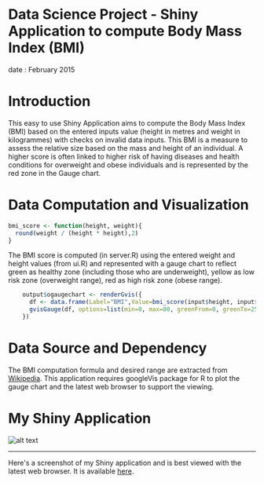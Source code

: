 Data Science Project - Shiny Application to compute Body Mass Index (BMI)
==================================
date : February 2015

Introduction
========================================================
This easy to use Shiny Application aims to compute the Body Mass Index (BMI) based on the entered inputs value
(height in metres and weight in kilogrammes) with checks on invalid data inputs. This BMI is a measure to assess the relative size based on the mass and height of an individual. A higher score is often linked to higher risk of having diseases and health conditions for overweight and obese individuals and is represented by the red zone in the Gauge chart.

Data Computation and Visualization
========================================================

```r
bmi_score <- function(height, weight){
  round(weight / (height * height),2)
}
```
The BMI score is computed (in server.R) using the entered weight and height values (from ui.R) and represented with a gauge chart to reflect green as healthy zone (including those who are underweight), yellow as low risk zone (overweight range), red as high risk zone (obese range).

```r
    output$ogaugechart <- renderGvis({
      df <- data.frame(Label="BMI",Value=bmi_score(input$height, input$weight))
      gvisGauge(df, options=list(min=0, max=80, greenFrom=0, greenTo=25, yellowFrom=25, yellowTo=35, redFrom=35, redTo=80, width=200, height=200))
    })    
```

Data Source and Dependency
========================================================
The BMI computation formula and desired range are extracted from [Wikipedia](http://en.wikipedia.org/wiki/Body_mass_index). This application requires googleVis package for R to plot the gauge chart and the latest web browser to support the viewing.


My Shiny Application
========================================================
![alt text](https://cloud.githubusercontent.com/assets/8671096/6319682/ae439626-bb00-11e4-9b47-e5d564c0eb83.png)
***
Here's a screenshot of my Shiny application and is best viewed with the latest web browser. It is available [here](http://daenaw.shinyapps.io/Version2-Feb2015/).
